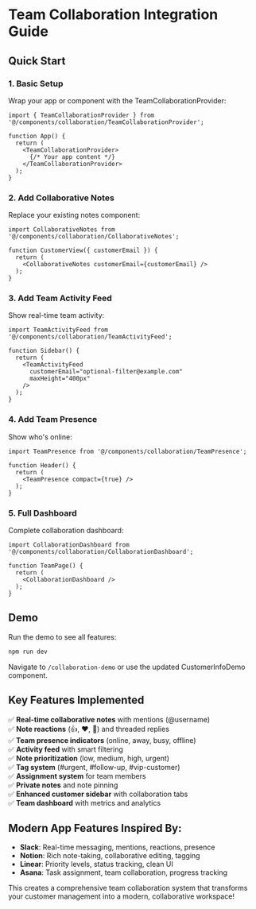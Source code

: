 # Team Collaboration Integration Guide

## Quick Start

### 1. Basic Setup
Wrap your app or component with the TeamCollaborationProvider:

```tsx
import { TeamCollaborationProvider } from '@/components/collaboration/TeamCollaborationProvider';

function App() {
  return (
    <TeamCollaborationProvider>
      {/* Your app content */}
    </TeamCollaborationProvider>
  );
}
```

### 2. Add Collaborative Notes
Replace your existing notes component:

```tsx
import CollaborativeNotes from '@/components/collaboration/CollaborativeNotes';

function CustomerView({ customerEmail }) {
  return (
    <CollaborativeNotes customerEmail={customerEmail} />
  );
}
```

### 3. Add Team Activity Feed
Show real-time team activity:

```tsx
import TeamActivityFeed from '@/components/collaboration/TeamActivityFeed';

function Sidebar() {
  return (
    <TeamActivityFeed 
      customerEmail="optional-filter@example.com"
      maxHeight="400px"
    />
  );
}
```

### 4. Add Team Presence
Show who's online:

```tsx
import TeamPresence from '@/components/collaboration/TeamPresence';

function Header() {
  return (
    <TeamPresence compact={true} />
  );
}
```

### 5. Full Dashboard
Complete collaboration dashboard:

```tsx
import CollaborationDashboard from '@/components/collaboration/CollaborationDashboard';

function TeamPage() {
  return (
    <CollaborationDashboard />
  );
}
```

## Demo

Run the demo to see all features:
```bash
npm run dev
```

Navigate to `/collaboration-demo` or use the updated CustomerInfoDemo component.

## Key Features Implemented

✅ **Real-time collaborative notes** with mentions (@username)  
✅ **Note reactions** (👍, ❤️, 👏) and threaded replies  
✅ **Team presence indicators** (online, away, busy, offline)  
✅ **Activity feed** with smart filtering  
✅ **Note prioritization** (low, medium, high, urgent)  
✅ **Tag system** (#urgent, #follow-up, #vip-customer)  
✅ **Assignment system** for team members  
✅ **Private notes** and note pinning  
✅ **Enhanced customer sidebar** with collaboration tabs  
✅ **Team dashboard** with metrics and analytics  

## Modern App Features Inspired By:

- **Slack**: Real-time messaging, mentions, reactions, presence
- **Notion**: Rich note-taking, collaborative editing, tagging
- **Linear**: Priority levels, status tracking, clean UI
- **Asana**: Task assignment, team collaboration, progress tracking

This creates a comprehensive team collaboration system that transforms your customer management into a modern, collaborative workspace!